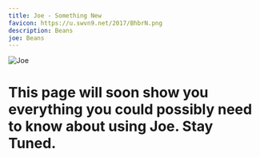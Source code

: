 ```yaml
---
title: Joe - Something New
favicon: https://u.swvn9.net/2017/BhbrN.png
description: Beans
joe: Beans
---
```

![Joe](https://u.swvn9.net/2017/2K0Bd.png)
# This page will soon show you everything you could possibly need to know about using Joe. Stay Tuned.
